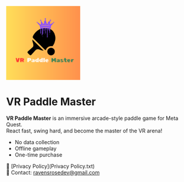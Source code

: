 <img src="logo.png" alt="Logo" width="200"/>

# VR Paddle Master

**VR Paddle Master** is an immersive arcade-style paddle game for Meta Quest.  
React fast, swing hard, and become the master of the VR arena!

- No data collection
- Offline gameplay
- One-time purchase

📜 [Privacy Policy](Privacy Policy.txt)  
📧 Contact: ravensrosedev@gmail.com
